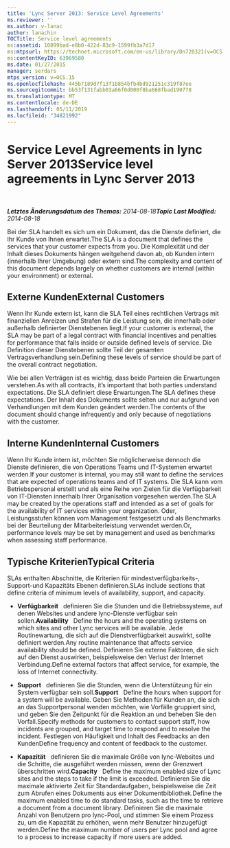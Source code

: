 ```yaml
---
title: 'Lync Server 2013: Service Level Agreements'
ms.reviewer: ''
ms.author: v-lanac
author: lanachin
TOCTitle: Service level agreements
ms:assetid: 10899bad-e8b0-422d-83c9-1599fb3a7d17
ms:mtpsurl: https://technet.microsoft.com/en-us/library/Dn720321(v=OCS.15)
ms:contentKeyID: 63969580
ms.date: 01/27/2015
manager: serdars
mtps_version: v=OCS.15
ms.openlocfilehash: 445b7189d7f13f1b854bfb4bd921251c319f87ee
ms.sourcegitcommit: bb53f131fabb03a66f0d000f8ba668fbad190778
ms.translationtype: MT
ms.contentlocale: de-DE
ms.lasthandoff: 05/11/2019
ms.locfileid: "34821992"
---
```

<div data-xmlns="http://www.w3.org/1999/xhtml">

<div class="topic" data-xmlns="http://www.w3.org/1999/xhtml" data-msxsl="urn:schemas-microsoft-com:xslt" data-cs="http://msdn.microsoft.com/en-us/">

<div data-asp="http://msdn2.microsoft.com/asp">

# <a name="service-level-agreements-in-lync-server-2013"></a><span data-ttu-id="9716d-102">Service Level Agreements in lync Server 2013</span><span class="sxs-lookup"><span data-stu-id="9716d-102">Service level agreements in Lync Server 2013</span></span>

</div>

<div id="mainSection">

<div id="mainBody">

<span> </span>

<span data-ttu-id="9716d-103">_**Letztes Änderungsdatum des Themas:** 2014-08-18_</span><span class="sxs-lookup"><span data-stu-id="9716d-103">_**Topic Last Modified:** 2014-08-18_</span></span>

<span data-ttu-id="9716d-104">Bei der SLA handelt es sich um ein Dokument, das die Dienste definiert, die Ihr Kunde von Ihnen erwartet.</span><span class="sxs-lookup"><span data-stu-id="9716d-104">The SLA is a document that defines the services that your customer expects from you.</span></span> <span data-ttu-id="9716d-105">Die Komplexität und der Inhalt dieses Dokuments hängen weitgehend davon ab, ob Kunden intern (innerhalb Ihrer Umgebung) oder extern sind.</span><span class="sxs-lookup"><span data-stu-id="9716d-105">The complexity and content of this document depends largely on whether customers are internal (within your environment) or external.</span></span>

<div>

## <a name="external-customers"></a><span data-ttu-id="9716d-106">Externe Kunden</span><span class="sxs-lookup"><span data-stu-id="9716d-106">External Customers</span></span>

<span data-ttu-id="9716d-107">Wenn Ihr Kunde extern ist, kann die SLA Teil eines rechtlichen Vertrags mit finanziellen Anreizen und Strafen für die Leistung sein, die innerhalb oder außerhalb definierter Dienstebenen liegt.</span><span class="sxs-lookup"><span data-stu-id="9716d-107">If your customer is external, the SLA may be part of a legal contract with financial incentives and penalties for performance that falls inside or outside defined levels of service.</span></span> <span data-ttu-id="9716d-108">Die Definition dieser Dienstebenen sollte Teil der gesamten Vertragsverhandlung sein.</span><span class="sxs-lookup"><span data-stu-id="9716d-108">Defining these levels of service should be part of the overall contract negotiation.</span></span>

<span data-ttu-id="9716d-109">Wie bei allen Verträgen ist es wichtig, dass beide Parteien die Erwartungen verstehen.</span><span class="sxs-lookup"><span data-stu-id="9716d-109">As with all contracts, it’s important that both parties understand expectations.</span></span> <span data-ttu-id="9716d-110">Die SLA definiert diese Erwartungen.</span><span class="sxs-lookup"><span data-stu-id="9716d-110">The SLA defines these expectations.</span></span> <span data-ttu-id="9716d-111">Der Inhalt des Dokuments sollte selten und nur aufgrund von Verhandlungen mit dem Kunden geändert werden.</span><span class="sxs-lookup"><span data-stu-id="9716d-111">The contents of the document should change infrequently and only because of negotiations with the customer.</span></span>

</div>

<div>

## <a name="internal-customers"></a><span data-ttu-id="9716d-112">Interne Kunden</span><span class="sxs-lookup"><span data-stu-id="9716d-112">Internal Customers</span></span>

<span data-ttu-id="9716d-113">Wenn Ihr Kunde intern ist, möchten Sie möglicherweise dennoch die Dienste definieren, die von Operations Teams und IT-Systemen erwartet werden.</span><span class="sxs-lookup"><span data-stu-id="9716d-113">If your customer is internal, you may still want to define the services that are expected of operations teams and of IT systems.</span></span> <span data-ttu-id="9716d-114">Die SLA kann vom Betriebspersonal erstellt und als eine Reihe von Zielen für die Verfügbarkeit von IT-Diensten innerhalb Ihrer Organisation vorgesehen werden.</span><span class="sxs-lookup"><span data-stu-id="9716d-114">The SLA may be created by the operations staff and intended as a set of goals for the availability of IT services within your organization.</span></span> <span data-ttu-id="9716d-115">Oder, Leistungsstufen können vom Management festgesetzt und als Benchmarks bei der Beurteilung der Mitarbeiterleistung verwendet werden.</span><span class="sxs-lookup"><span data-stu-id="9716d-115">Or, performance levels may be set by management and used as benchmarks when assessing staff performance.</span></span>

</div>

<div>

## <a name="typical-criteria"></a><span data-ttu-id="9716d-116">Typische Kriterien</span><span class="sxs-lookup"><span data-stu-id="9716d-116">Typical Criteria</span></span>

<span data-ttu-id="9716d-117">SLAs enthalten Abschnitte, die Kriterien für mindestverfügbarkeits-, Support-und Kapazitäts Ebenen definieren.</span><span class="sxs-lookup"><span data-stu-id="9716d-117">SLAs include sections that define criteria of minimum levels of availability, support, and capacity.</span></span>

  - <span data-ttu-id="9716d-118">**Verfügbarkeit**   definieren Sie die Stunden und die Betriebssysteme, auf denen Websites und andere lync-Dienste verfügbar sein sollen.</span><span class="sxs-lookup"><span data-stu-id="9716d-118">**Availability**   Define the hours and the operating systems on which sites and other Lync services will be available.</span></span> <span data-ttu-id="9716d-119">Jede Routinewartung, die sich auf die Dienstverfügbarkeit auswirkt, sollte definiert werden.</span><span class="sxs-lookup"><span data-stu-id="9716d-119">Any routine maintenance that affects service availability should be defined.</span></span> <span data-ttu-id="9716d-120">Definieren Sie externe Faktoren, die sich auf den Dienst auswirken, beispielsweise den Verlust der Internet Verbindung.</span><span class="sxs-lookup"><span data-stu-id="9716d-120">Define external factors that affect service, for example, the loss of Internet connectivity.</span></span>

  - <span data-ttu-id="9716d-121">**Support**   definieren Sie die Stunden, wenn die Unterstützung für ein System verfügbar sein soll.</span><span class="sxs-lookup"><span data-stu-id="9716d-121">**Support**   Define the hours when support for a system will be available.</span></span> <span data-ttu-id="9716d-122">Geben Sie Methoden für Kunden an, die sich an das Supportpersonal wenden möchten, wie Vorfälle gruppiert sind, und geben Sie den Zeitpunkt für die Reaktion an und beheben Sie den Vorfall.</span><span class="sxs-lookup"><span data-stu-id="9716d-122">Specify methods for customers to contact support staff, how incidents are grouped, and target time to respond and to resolve the incident.</span></span> <span data-ttu-id="9716d-123">Festlegen von Häufigkeit und Inhalt des Feedbacks an den Kunden</span><span class="sxs-lookup"><span data-stu-id="9716d-123">Define frequency and content of feedback to the customer.</span></span>

  - <span data-ttu-id="9716d-124">**Kapazität**   definieren Sie die maximale Größe von lync-Websites und die Schritte, die ausgeführt werden müssen, wenn der Grenzwert überschritten wird.</span><span class="sxs-lookup"><span data-stu-id="9716d-124">**Capacity**   Define the maximum enabled size of Lync sites and the steps to take if the limit is exceeded.</span></span> <span data-ttu-id="9716d-125">Definieren Sie die maximale aktivierte Zeit für Standardaufgaben, beispielsweise die Zeit zum Abrufen eines Dokuments aus einer Dokumentbibliothek.</span><span class="sxs-lookup"><span data-stu-id="9716d-125">Define the maximum enabled time to do standard tasks, such as the time to retrieve a document from a document library.</span></span> <span data-ttu-id="9716d-126">Definieren Sie die maximale Anzahl von Benutzern pro lync-Pool, und stimmen Sie einem Prozess zu, um die Kapazität zu erhöhen, wenn mehr Benutzer hinzugefügt werden.</span><span class="sxs-lookup"><span data-stu-id="9716d-126">Define the maximum number of users per Lync pool and agree to a process to increase capacity if more users are added.</span></span>

</div>

</div>

<span> </span>

</div>

</div>

</div>

